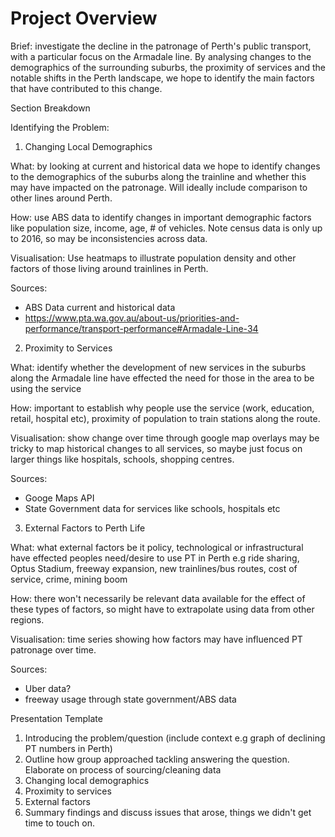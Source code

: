 # Project Overview

Brief: investigate the decline in the patronage of Perth's public transport, with a particular focus on the Armadale line. By analysing changes to the demographics of the surrounding suburbs, the proximity of services and the notable shifts in the Perth landscape, we hope to identify the main factors that have contributed to this change.

Section Breakdown

Identifying the Problem:

1. Changing Local Demographics

What: by looking at current and historical data we hope to identify changes to the demographics of the suburbs along the trainline and whether this may have impacted on the patronage. Will ideally include comparison to other lines around Perth. 

How:  use ABS data to identify changes in important demographic factors like population size, income, age, # of vehicles. Note census data is only up to 2016, so may be inconsistencies across data.

Visualisation: Use heatmaps to illustrate population density and other factors of those living around trainlines in Perth. 

Sources: 
- ABS Data current and historical data
- https://www.pta.wa.gov.au/about-us/priorities-and-performance/transport-performance#Armadale-Line-34

2. Proximity to Services

What: identify whether the development of new services in the suburbs along the Armadale line have effected the need for those in the area to be using the service

How: important to establish why people use the service (work, education, retail, hospital etc), proximity of population to train stations along the route. 

Visualisation: show change over time through google map overlays may be tricky to map historical changes to all services, so maybe just focus on larger things like hospitals, schools, shopping centres.  

Sources:
- Googe Maps API
- State Government data for services like schools, hospitals etc


3. External Factors to Perth Life

What: what external factors be it policy, technological or infrastructural have effected peoples need/desire to use PT in Perth e.g ride sharing, Optus Stadium, freeway expansion, new trainlines/bus routes, cost of service, crime, mining boom

How: there won't necessarily be relevant data available for the effect of these types of factors, so might have to extrapolate using data from other regions. 

Visualisation: time series showing how factors may have influenced PT patronage over time. 

Sources: 
- Uber data?
- freeway usage through state government/ABS data


Presentation Template

1. Introducing the problem/question (include context e.g graph of declining PT numbers in Perth)
2. Outline how group approached tackling answering the question. Elaborate on process of sourcing/cleaning data
3. Changing local demographics
4. Proximity to services
5. External factors
6. Summary findings and discuss issues that arose, things we didn't get time to touch on.

